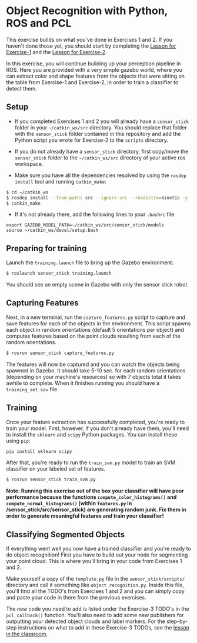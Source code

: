 # Object Recognition with Python, ROS and PCL

This exercise builds on what you've done in Exercises 1 and 2. If you haven't done those yet, you should start by completing the [Lesson for Exercise-1](https://classroom.udacity.com/nanodegrees/nd209/parts/586e8e81-fc68-4f71-9cab-98ccd4766cfe/modules/e5bfcfbd-3f7d-43fe-8248-0c65d910345a/lessons/8d51e0bf-0fa1-49a7-bd45-e062c4a2121f/concepts/02cbb56e-9e54-4c08-977b-df149cb0bca4) and the [Lesson for Exercise-2](https://classroom.udacity.com/nanodegrees/nd209/parts/586e8e81-fc68-4f71-9cab-98ccd4766cfe/modules/e5bfcfbd-3f7d-43fe-8248-0c65d910345a/lessons/2cc29bbd-5c51-4c3e-b238-1282e4f24f42/concepts/02428d63-6f79-40dc-8105-31eda8e0def4?contentVersion=1.0.0&contentLocale=en-us). 

In this exercise, you will continue building up your perception pipeline in ROS.  Here you are provided with a very simple gazebo world, where you can extract color and shape features from the objects that were sitting on the table from Exercise-1 and Exercise-2, in order to train a classifier to detect them.


## Setup
* If you completed Exercises 1 and 2 you will already have a `sensor_stick` folder in your `~/catkin_ws/src` directory.  You should replace that folder with the `sensor_stick` folder contained in this repository and add the Python script you wrote for Exercise-2 to the `scripts` directory. 

* If you do not already have a `sensor_stick` directory, first copy/move the `sensor_stick` folder to the `~/catkin_ws/src` directory of your active ros workspace. 

* Make sure you have all the dependencies resolved by using the `rosdep install` tool and running `catkin_make`:  
 
```sh
$ cd ~/catkin_ws
$ rosdep install --from-paths src --ignore-src --rosdistro=kinetic -y
$ catkin_make
```

* If it's not already there, add the following lines to your `.bashrc` file  

```
export GAZEBO_MODEL_PATH=~/catkin_ws/src/sensor_stick/models
source ~/catkin_ws/devel/setup.bash
```

## Preparing for training

Launch the `training.launch` file to bring up the Gazebo environment: 

```sh
$ roslaunch sensor_stick training.launch
```
You should see an empty scene in Gazebo with only the sensor stick robot.

## Capturing Features
Next, in a new terminal, run the `capture_features.py` script to capture and save features for each of the objects in the environment.  This script spawns each object in random orientations (default 5 orientations per object) and computes features based on the point clouds resulting from each of the random orientations.

```sh
$ rosrun sensor_stick capture_features.py
```

The features will now be captured and you can watch the objects being spawned in Gazebo. It should take 5-10 sec. for each random orientations (depending on your machine's resources) so with 7 objects total it takes awhile to complete. When it finishes running you should have a `training_set.sav` file.

## Training

Once your feature extraction has successfully completed, you're ready to train your model. First, however, if you don't already have them, you'll need to install the `sklearn` and `scipy` Python packages.  You can install these using `pip`:

```sh
pip install sklearn scipy
```

After that, you're ready to run the `train_svm.py` model to train an SVM classifier on your labeled set of features.

```sh
$ rosrun sensor_stick train_svm.py
```
**Note:  Running this exercise out of the box your classifier will have poor performance because the functions `compute_color_histograms()` and `compute_normal_histograms()` (within `features.py` in /sensor_stick/src/sensor_stick) are generating random junk.  Fix them in order to generate meaningful features and train your classifier!**

## Classifying Segmented Objects

If everything went well you now have a trained classifier and you're ready to do object recognition!  First you have to build out your node for segmenting your point cloud.  This is where you'll bring in your code from Exercises 1 and 2.

Make yourself a copy of the `template.py` file in the `sensor_stick/scripts/` directory and call it something like `object_recognition.py`.  Inside this file, you'll find all the TODO's from Exercises 1 and 2 and you can simply copy and paste your code in there from the previous exercises.  

The new code you need to add is listed under the Exercise-3 TODO's in the `pcl_callback()` function.  You'll also need to add some new publishers for outputting your detected object clouds and label markers.  For the step-by-step instructions on what to add in these Exercise-3 TODOs, see the [lesson in the classroom](https://classroom.udacity.com/nanodegrees/nd209/parts/586e8e81-fc68-4f71-9cab-98ccd4766cfe/modules/a352053a-c3f0-411e-9061-44fb82f38a78/lessons/81e87a26-bd41-4d30-bc8b-e747312102c6/concepts/dfab1b50-2efd-428d-bfd9-d1df0544541e?contentVersion=1.0.0&contentLocale=en-us).

